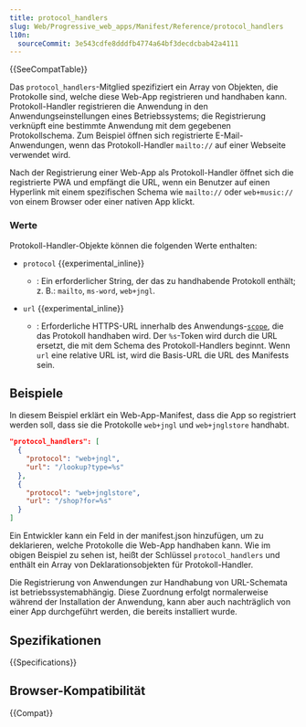 ```yaml
---
title: protocol_handlers
slug: Web/Progressive_web_apps/Manifest/Reference/protocol_handlers
l10n:
  sourceCommit: 3e543cdfe8dddfb4774a64bf3decdcbab42a4111
---
```


{{SeeCompatTable}}

Das `protocol_handlers`-Mitglied spezifiziert ein Array von Objekten, die Protokolle sind, welche diese Web-App registrieren und handhaben kann. Protokoll-Handler registrieren die Anwendung in den Anwendungseinstellungen eines Betriebssystems; die Registrierung verknüpft eine bestimmte Anwendung mit dem gegebenen Protokollschema. Zum Beispiel öffnen sich registrierte E-Mail-Anwendungen, wenn das Protokoll-Handler `mailto://` auf einer Webseite verwendet wird.

Nach der Registrierung einer Web-App als Protokoll-Handler öffnet sich die registrierte PWA und empfängt die URL, wenn ein Benutzer auf einen Hyperlink mit einem spezifischen Schema wie `mailto://` oder `web+music://` von einem Browser oder einer nativen App klickt.

### Werte

Protokoll-Handler-Objekte können die folgenden Werte enthalten:

- `protocol` {{experimental_inline}}

  - : Ein erforderlicher String, der das zu handhabende Protokoll enthält; z. B.: `mailto`, `ms-word`, `web+jngl`.

- `url` {{experimental_inline}}
  - : Erforderliche HTTPS-URL innerhalb des Anwendungs-[`scope`](/de/docs/Web/Progressive_web_apps/Manifest/Reference/scope), die das Protokoll handhaben wird.
    Der `%s`-Token wird durch die URL ersetzt, die mit dem Schema des Protokoll-Handlers beginnt. Wenn `url` eine relative URL ist, wird die Basis-URL die URL des Manifests sein.

## Beispiele

In diesem Beispiel erklärt ein Web-App-Manifest, dass die App so registriert werden soll, dass sie die Protokolle `web+jngl` und `web+jnglstore` handhabt.

```json
"protocol_handlers": [
  {
    "protocol": "web+jngl",
    "url": "/lookup?type=%s"
  },
  {
    "protocol": "web+jnglstore",
    "url": "/shop?for=%s"
  }
]
```

Ein Entwickler kann ein Feld in der manifest.json hinzufügen, um zu deklarieren, welche Protokolle die Web-App handhaben kann. Wie im obigen Beispiel zu sehen ist, heißt der Schlüssel `protocol_handlers` und enthält ein Array von Deklarationsobjekten für Protokoll-Handler.

Die Registrierung von Anwendungen zur Handhabung von URL-Schemata ist betriebssystemabhängig. Diese Zuordnung erfolgt normalerweise während der Installation der Anwendung, kann aber auch nachträglich von einer App durchgeführt werden, die bereits installiert wurde.

## Spezifikationen

{{Specifications}}

## Browser-Kompatibilität

{{Compat}}
